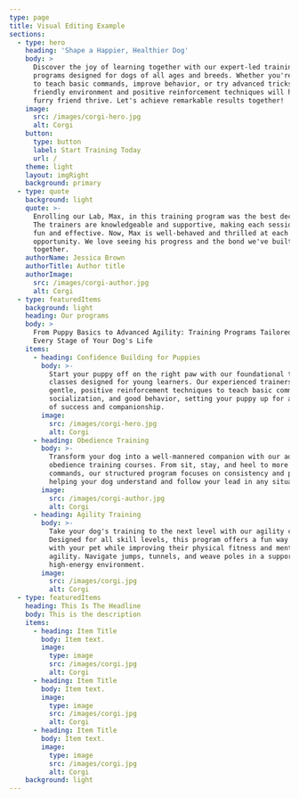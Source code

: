 ```yaml
---
type: page
title: Visual Editing Example
sections:
  - type: hero
    heading: 'Shape a Happier, Healthier Dog'
    body: >
      Discover the joy of learning together with our expert-led training
      programs designed for dogs of all ages and breeds. Whether you're looking
      to teach basic commands, improve behavior, or try advanced tricks, our
      friendly environment and positive reinforcement techniques will help your
      furry friend thrive. Let's achieve remarkable results together!
    image:
      src: /images/corgi-hero.jpg
      alt: Corgi
    button:
      type: button
      label: Start Training Today
      url: /
    theme: light
    layout: imgRight
    background: primary
  - type: quote
    background: light
    quote: >-
      Enrolling our Lab, Max, in this training program was the best decision!
      The trainers are knowledgeable and supportive, making each session both
      fun and effective. Now, Max is well-behaved and thrilled at each training
      opportunity. We love seeing his progress and the bond we've built
      together.
    authorName: Jessica Brown
    authorTitle: Author title
    authorImage:
      src: /images/corgi-author.jpg
      alt: Corgi
  - type: featuredItems
    background: light
    heading: Our programs
    body: >
      From Puppy Basics to Advanced Agility: Training Programs Tailored for
      Every Stage of Your Dog's Life
    items:
      - heading: Confidence Building for Puppies
        body: >-
          Start your puppy off on the right paw with our foundational training
          classes designed for young learners. Our experienced trainers use
          gentle, positive reinforcement techniques to teach basic commands,
          socialization, and good behavior, setting your puppy up for a lifetime
          of success and companionship.
        image:
          src: /images/corgi-hero.jpg
          alt: Corgi
      - heading: Obedience Training
        body: >-
          Transform your dog into a well-mannered companion with our advanced
          obedience training courses. From sit, stay, and heel to more complex
          commands, our structured program focuses on consistency and patience,
          helping your dog understand and follow your lead in any situation.
        image:
          src: /images/corgi-author.jpg
          alt: Corgi
      - heading: Agility Training
        body: >-
          Take your dog's training to the next level with our agility courses.
          Designed for all skill levels, this program offers a fun way to bond
          with your pet while improving their physical fitness and mental
          agility. Navigate jumps, tunnels, and weave poles in a supportive,
          high-energy environment.
        image:
          src: /images/corgi.jpg
          alt: Corgi
  - type: featuredItems
    heading: This Is The Headline
    body: This is the description
    items:
      - heading: Item Title
        body: Item text.
        image:
          type: image
          src: /images/corgi.jpg
          alt: Corgi
      - heading: Item Title
        body: Item text.
        image:
          type: image
          src: /images/corgi.jpg
          alt: Corgi
      - heading: Item Title
        body: Item text.
        image:
          type: image
          src: /images/corgi.jpg
          alt: Corgi
    background: light
---
```


